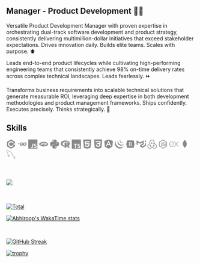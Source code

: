 ## Manager - Product Development 👨‍💻

Versatile Product Development Manager with proven expertise in orchestrating dual-track software development and product strategy, consistently delivering multimillion-dollar initiatives that exceed stakeholder expectations. Drives innovation daily. Builds elite teams. Scales with purpose. ⬆️

Leads end-to-end product lifecycles while cultivating high-performing engineering teams that consistently achieve 98% on-time delivery rates across complex technical landscapes. Leads fearlessly. ⏩

Transforms business requirements into scalable technical solutions that generate measurable ROI, leveraging deep expertise in both development methodologies and product management frameworks. Ships confidently. Executes precisely. Thinks strategically. 🧠



 ## Skills
   <a href="https://learn.microsoft.com/en-us/dotnet/csharp/" target="_blank" rel="noreferrer noopener"><img src="https://raw.githubusercontent.com/0xShapeShifter/dev-story/master/public/images/skills/core/csharp.svg" alt="C#" width="25" height="25" /></a> <a href="" target="_blank" rel="noreferrer noopener"><img src="https://raw.githubusercontent.com/0xShapeShifter/dev-story/master/public/images/skills/core/go.svg" alt="Go" width="25" height="25" /></a> <a href="https://www.javascript.com" target="_blank" rel="noreferrer noopener"><img src="https://raw.githubusercontent.com/0xShapeShifter/dev-story/master/public/images/skills/core/javascript.svg" alt="JavaScript" width="25" height="25" /></a> <a href="https://www.php.net" target="_blank" rel="noreferrer noopener"><img src="https://raw.githubusercontent.com/0xShapeShifter/dev-story/master/public/images/skills/core/php.svg" alt="PHP" width="25" height="25" /></a> <a href="https://www.python.org" target="_blank" rel="noreferrer noopener"><img src="https://raw.githubusercontent.com/0xShapeShifter/dev-story/master/public/images/skills/core/python.svg" alt="Python" width="25" height="25" /></a> <a href="https://r-lang.com/what-is-r-language/" target="_blank" rel="noreferrer noopener"><img src="https://raw.githubusercontent.com/0xShapeShifter/dev-story/master/public/images/skills/core/r.svg" alt="R" width="25" height="25" /></a> <a href="https://www.typescriptlang.org" target="_blank" rel="noreferrer noopener"><img src="https://raw.githubusercontent.com/0xShapeShifter/dev-story/master/public/images/skills/core/typescript.svg" alt="Typescript" width="25" height="25" /></a>  <a href="https://html.com/html5/" target="_blank" rel="noreferrer noopener"><img src="https://raw.githubusercontent.com/0xShapeShifter/dev-story/master/public/images/skills/frontend/html5.svg" alt="HTML5" width="25" height="25" /></a> <a href="https://css3.com" target="_blank" rel="noreferrer noopener"><img src="https://raw.githubusercontent.com/0xShapeShifter/dev-story/master/public/images/skills/frontend/css3.svg" alt="CSS3" width="25" height="25" /></a> <a href="https://angularjs.org" target="_blank" rel="noreferrer noopener"><img src="https://raw.githubusercontent.com/0xShapeShifter/dev-story/master/public/images/skills/frontend/angular.svg" alt="Angular" width="25" height="25" /></a> <a href="https://jquery.com" target="_blank" rel="noreferrer noopener"><img src="https://raw.githubusercontent.com/0xShapeShifter/dev-story/master/public/images/skills/frontend/jquery.svg" alt="JQuery" width="25" height="25" /></a> <a href="https://getbootstrap.com" target="_blank" rel="noreferrer noopener"><img src="https://raw.githubusercontent.com/0xShapeShifter/dev-story/master/public/images/skills/frontend/bootstrap.svg" alt="Bootstrap" width="25" height="25" /></a> <a href="https://mui.com/material-ui/" target="_blank" rel="noreferrer noopener"><img src="https://raw.githubusercontent.com/0xShapeShifter/dev-story/master/public/images/skills/frontend/mui.svg" alt="Material UI" width="25" height="25" /></a> <a href="https://redux.js.org" target="_blank" rel="noreferrer noopener"><img src="https://raw.githubusercontent.com/0xShapeShifter/dev-story/master/public/images/skills/frontend/redux.svg" alt="Redux" width="25" height="25" /></a>  <a href="https://nodejs.org" target="_blank" rel="noreferrer noopener"><img src="https://raw.githubusercontent.com/0xShapeShifter/dev-story/master/public/images/skills/backend/nodejs.svg" alt="NodeJS" width="25" height="25" /></a> <a href="http://expressjs.com" target="_blank" rel="noreferrer noopener"><img src="https://raw.githubusercontent.com/0xShapeShifter/dev-story/master/public/images/skills/backend/express.svg" alt="Express" width="25" height="25" /></a> <a href="https://www.mongodb.com" target="_blank" rel="noreferrer noopener"><img src="https://raw.githubusercontent.com/0xShapeShifter/dev-story/master/public/images/skills/backend/mongodb.svg" alt="Mongo DB" width="25" height="25" /></a> <a href="https://www.mysql.com" target="_blank" rel="noreferrer noopener"><img src="https://raw.githubusercontent.com/0xShapeShifter/dev-story/master/public/images/skills/backend/mysql.svg" alt="MySQL" width="25" height="25" /></a> 

<br />
<br />

<a href="https://github.com/abhiroop43/github-readme-stats">
  <img height=200 align="center" src="https://github-readme-stats.abhiroopsantra.dev/api?username=abhiroop43&theme=aura&hide_border=true" />
</a>


<!--<a href="https://github.com/abhiroop43">
  <img height=200 align="center" src="https://github-readme-stats.abhiroopsantra.dev/api/top-langs?username=abhiroop43&layout=compact&langs_count=4&card_width=320&size_weight=0&count_weight=1" />
</a>-->
<br />
<br />
<br />

[![Total](https://wakatime.com/badge/user/018bbcc3-df5e-41ae-a6a3-3aa48d7c9f0d.svg?style=for-the-badge)](https://wakatime.com/@018bbcc3-df5e-41ae-a6a3-3aa48d7c9f0d)

[![Abhiroop's WakaTime stats](https://github-readme-stats.abhiroopsantra.dev/api/wakatime?username=abhiroop43&langs_count=5&theme=aura&hide_border=true)](https://github.com/abhiroop43/github-readme-stats)

<br />

<!--
[![GitHub Streak](https://github-readme-streak-stats-abhiroop43s-projects.vercel.app/?user=abhiroop43&theme=aura&hide_border=true&fire=EB7B00&currStreakLabel=EB5454)](https://github-readme-streak-stats-abhiroop43s-projects.vercel.app/?user=abhiroop43&theme=aura&hide_border=true&fire=EB7B00&currStreakLabel=EB5454)
-->

[![GitHub Streak](https://streak-stats.demolab.com/?user=abhiroop43&theme=aura&hide_border=true&fire=EB7B00&currStreakLabel=EB5454)](https://github-readme-streak-stats-abhiroop43s-projects.vercel.app/?user=abhiroop43&theme=aura&hide_border=true&fire=EB7B00&currStreakLabel=EB5454)

<!--
<a href="https://github.com/abhiroop43/wander-loom">
  <img align="center" src="https://github-readme-stats.abhiroopsantra.dev/api/pin/?username=abhiroop43&repo=wander-loom" />
</a>
<a href="https://github.com/abhiroop43/vox-agora">
  <img align="center" src="https://github-readme-stats.abhiroopsantra.dev/api/pin/?username=abhiroop43&repo=vox-agora" />
</a>
-->

<!--
<a href="https://github.com/abhiroop43/wander-loom">
  <img align="center" src="https://github-readme-stats.abhiroopsantra.dev/api/pin/?username=abhiroop43&repo=chatlevel9k" />
</a>
-->

[![trophy](https://github-profile-trophy.vercel.app/?username=abhiroop43&theme=darkhub&no-frame=true)](https://github-profile-trophy.vercel.app/?username=abhiroop43)

<br />
<br />
<br />


